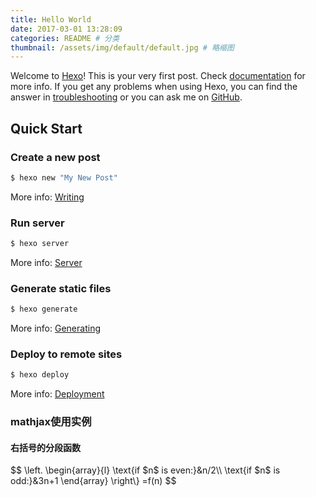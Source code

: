 ```yaml
---
title: Hello World
date: 2017-03-01 13:28:09
categories: README # 分类
thumbnail: /assets/img/default/default.jpg # 略缩图
---
```

Welcome to [Hexo](https://hexo.io/)! This is your very first post. Check [documentation](https://hexo.io/docs/) for more info. If you get any problems when using Hexo, you can find the answer in [troubleshooting](https://hexo.io/docs/troubleshooting.html) or you can ask me on [GitHub](https://github.com/hexojs/hexo/issues).

## Quick Start

### Create a new post

```bash preset=tako-commandline
$ hexo new "My New Post"
```

More info: [Writing](https://hexo.io/docs/writing.html)

### Run server

```bash preset=tako-commandline
$ hexo server
```

More info: [Server](https://hexo.io/docs/server.html)

### Generate static files

```bash preset=tako-commandline
$ hexo generate
```

More info: [Generating](https://hexo.io/docs/generating.html)

### Deploy to remote sites

```bash preset=tako-commandline
$ hexo deploy
```

More info: [Deployment](https://hexo.io/docs/deployment.html)

### mathjax使用实例

#### 右括号的分段函数

<p>
$$
    \left.
    \begin{array}{l}
    \text{if $n$ is even:}&n/2\\
    \text{if $n$ is odd:}&3n+1
    \end{array}
    \right\}
    =f(n)
$$
</p>